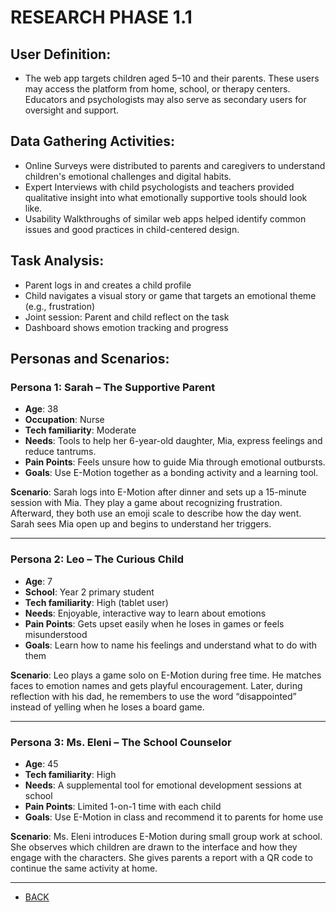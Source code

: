 # RESEARCH PHASE 1.1

## User Definition:
- The web app targets children aged 5–10 and their parents. These users may access the platform from home, school, or therapy centers. Educators and psychologists may also serve as secondary users for oversight and support.
## Data Gathering Activities:
- Online Surveys were distributed to parents and caregivers to understand children's emotional challenges and digital
habits.
- Expert Interviews with child psychologists and teachers provided qualitative insight into what emotionally
supportive tools should look like.
- Usability Walkthroughs of similar web apps helped identify common issues and good practices in child-centered design.
## Task Analysis:
- Parent logs in and creates a child profile
- Child navigates a visual story or game that targets an emotional theme (e.g., frustration)
- Joint session: Parent and child reflect on the task
- Dashboard shows emotion tracking and progress
## Personas and Scenarios:

###  Persona 1: Sarah – The Supportive Parent
- **Age**: 38
- **Occupation**: Nurse
- **Tech familiarity**: Moderate
- **Needs**: Tools to help her 6-year-old daughter, Mia, express feelings and reduce tantrums.
- **Pain Points**: Feels unsure how to guide Mia through emotional outbursts.
- **Goals**: Use E-Motion together as a bonding activity and a learning tool.

**Scenario**:
Sarah logs into E-Motion after dinner and sets up a 15-minute session with Mia. They play a game about recognizing frustration. Afterward, they both use an emoji scale to describe how the day went. Sarah sees Mia open up and begins to understand her triggers.

---

###  Persona 2: Leo – The Curious Child
- **Age**: 7
- **School**: Year 2 primary student
- **Tech familiarity**: High (tablet user)
- **Needs**: Enjoyable, interactive way to learn about emotions
- **Pain Points**: Gets upset easily when he loses in games or feels misunderstood
- **Goals**: Learn how to name his feelings and understand what to do with them

**Scenario**:
Leo plays a game solo on E-Motion during free time. He matches faces to emotion names and gets playful encouragement. Later, during reflection with his dad, he remembers to use the word “disappointed” instead of yelling when he loses a board game.

---

###  Persona 3: Ms. Eleni – The School Counselor
- **Age**: 45
- **Tech familiarity**: High
- **Needs**: A supplemental tool for emotional development sessions at school
- **Pain Points**: Limited 1-on-1 time with each child
- **Goals**: Use E-Motion in class and recommend it to parents for home use

**Scenario**:
Ms. Eleni introduces E-Motion during small group work at school. She observes which children are drawn to the interface and how they engage with the characters. She gives parents a report with a QR code to continue the same activity at home.

---

- [BACK](PHMENU.md)
